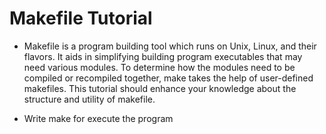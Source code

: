 # Makefile Tutorial 

- Makefile is a program building tool which runs on Unix, Linux, and their flavors. It aids in simplifying building program executables that may need various modules. To determine how the modules need to be compiled or recompiled together, make takes the help of user-defined makefiles. This tutorial should enhance your knowledge about the structure and utility of makefile.

- Write make for execute the program
